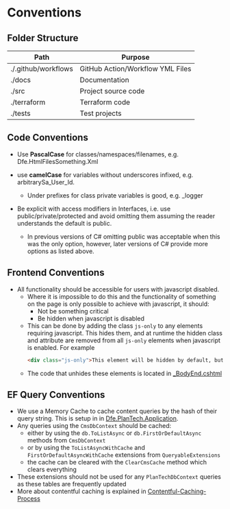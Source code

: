 # Conventions

## Folder Structure

| Path                | Purpose                          |
| ------------------- | -------------------------------- |
| ./.github/workflows | GitHub Action/Workflow YML Files |
| ./docs              | Documentation                    |
| ./src               | Project source code              |
| ./terraform         | Terraform code                   |
| ./tests             | Test projects                    |

## Code Conventions

- Use **PascalCase** for classes/namespaces/filenames, e.g. Dfe.HtmlFilesSomething.Xml

- use **camelCase** for variables without underscores infixed, e.g. arbitrarySa_User_Id.
  - Under prefixes for class private variables is good, e.g. \_logger
- Be explicit with access modifiers in Interfaces, i.e. use public/private/protected and avoid omitting them assuming the reader understands the default is public.
  - In previous versions of C# omitting public was acceptable when this was the only option, however, later versions of C# provide more options as listed above.

## Frontend Conventions
- All functionality should be accessible for users with javascript disabled.
  - Where it is impossible to do this and the functionality of something on the page is only possible to achieve with javascript, it should:
    - Not be something critical
    - Be hidden when javascript is disabled
  - This can be done by adding the class `js-only` to any elements requiring javascript. This hides them, and at runtime the hidden class and attribute are removed from all `js-only` elements when javascript is enabled.
    For example
    ```html
    <div class="js-only">This element will be hidden by default, but made visible via JS.</div>
    ```
  - The code that unhides these elements is located in [_BodyEnd.cshtml](src/Dfe.PlanTech.Web/Views/Shared/_BodyEnd.cshtml)

## EF Query Conventions
- We use a Memory Cache to cache content queries by the hash of their query string. This is setup in  in [Dfe.PlanTech.Application](/src/Dfe.PlanTech.Application/Extensions/QueryableExtensions.cs).
- Any queries using the `CmsDbContext` should be cached:
  - either by using the `db.ToListAsync` or `db.FirstOrDefaultAsync` methods from `CmsDbContext`
  - or by using the `ToListAsyncWithCache` and `FirstOrDefaultAsyncWithCache` extensions from `QueryableExtensions`
  - the cache can be cleared with the `ClearCmsCache` method which clears everything
- These extensions should not be used for any `PlanTechDbContext` queries as these tables are frequently updated
- More about contentful caching is explained in [Contentful-Caching-Process](/docs/Contentful-Caching-Process.md)
